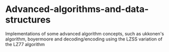 # Advanced-algorithms-and-data-structures
Implementations of some advanced algorithm concepts, such as ukkonen's algorithm, boyermoore and decoding/encoding using the LZSS variation of the LZ77 algorithm
